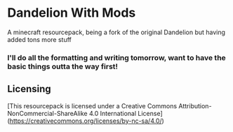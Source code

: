 # Dandelion With Mods
A minecraft resourcepack, being a fork of the original Dandelion but having added tons more stuff

### I'll do all the formatting and writing tomorrow, want to have the basic things outta the way first!

## Licensing

[This resourcepack is licensed under a Creative Commons Attribution-NonCommercial-ShareAlike 4.0 International License] (https://creativecommons.org/licenses/by-nc-sa/4.0/)
